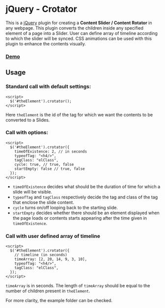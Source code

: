 jQuery - Crotator
=================

This is a [jQuery](http://www.jquery.com) plugin for creating a **Content Slider / Content Rotator** in any webpage. This plugin converts the children inside any specified element of a page into a Slider. User can define array of timeline according to which the slider will be synced. CSS animations can be used with this plugin to enhance the contents visually.

### [Demo](http://aniruddhanath.herokuapp.com/projects/jquery-crotator)

Usage
-----

### Standard call with default settings:
```
<script>
  $('#theElement').crotator();
</script>
```
Here `theElement` is the id of the tag for which we want the contents to be converted to a Slides.

### Call with options:
```
<script>
  $('#theElement').crotator({
    timeOfExistence: 2, // in seconds
    typeofTag: "<h4/>",
    tagClass: "elClass",
    cycle: true, // true, false
    startEmpty: false // true, false
  });
</script>
```

 - `timeOfExistence` decides what should be the duration of time for which a slide will be visible.
 - `typeofTag` and `tagClass` respectively decide the tag and class of the tag that enclose the slide content. 
 - `cycle` turns on/off looping back to the starting slide. 
 - `startEmpty` decides whether there should be an element displayed when the page loads or contents starts appearing after the time given in `timeOfExistence`.


### Call with user defined array of timeline
```
<script>
  $('#theElement').crotator({
  	// timeline (in seconds)
    timeArray: [2, 20, 14, 9, 3, 10],
    typeofTag: "<h4/>",
    tagClass: "elClass",
  });
</script>
```
`timeArray` is in seconds. The length of `timeArray` should be equal to the number of children present in `theElement`.

For more clarity, the example folder can be checked.
    
